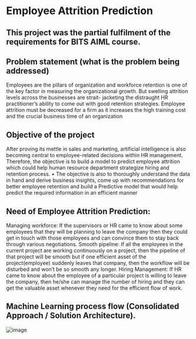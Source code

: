  # Employee Attrition Prediction
## This project was the partial fulfilment of the requirements for BITS AIML course.

## Problem statement (what is the problem being addressed)
Employees are the pillars of organization and workforce retention is one of the key factor in
measuring the organizational growth. But swelling attrition levels across the businesses are strait-
jacketing the distraught HR practitioner’s ability to come out with good retention strategies.
Employee attrition must be decreased for a firm as it increases the high training cost and the crucial
business time of an organization


## Objective of the project
After proving its mettle in sales and marketing, artificial intelligence is also becoming central to
employee-related decisions within HR management.
Therefore, the objective is to build a model to predict employee attrition which could help human
resource department strategize hiring and retention process.
• The objective is also to thoroughly understand the data in hand and derive business insights,
come up with recommendations for better employee retention and build a Predictive model
that would help predict the required information in an efficient manner

## Need of Employee Attrition Prediction:
Managing workforce: If the supervisors or HR came to know about some employees that
they will be planning to leave the company then they could get in touch with those
employees and can convince them to stay back through various negotiations.
Smooth pipeline: If all the employees in the current project are working continuously on
a project, then the pipeline of that project will be smooth but if one efficient asset of the
project(employee) suddenly leaves that company, then the workflow will be disturbed
and won’t be so smooth any longer.
Hiring Management: If HR came to know about the employee of a particular project is
willing to leave the company, then he/she can manage the number of hiring and they can
get the valuable asset whenever they need for the efficient flow of work.

## Machine Learning process flow (Consolidated Approach / Solution Architecture).
![image](https://user-images.githubusercontent.com/24538201/164491543-b7c2b6f5-0b23-4bf9-9d55-267e316a77fe.png)

